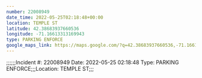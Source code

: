 ```yaml
---
number: 22008949
date_time: 2022-05-25T02:18:48+00:00
location: TEMPLE ST
latitude: 42.38683937660536
longitude: -71.16613313169943
type: PARKING ENFORCE
google_maps_link: https://maps.google.com/?q=42.38683937660536,-71.16613313169943
---
```


;;;;;;Incident #: 22008949  Date: 2022-05-25 02:18:48   Type: PARKING ENFORCE;;;Location: TEMPLE ST;;;
